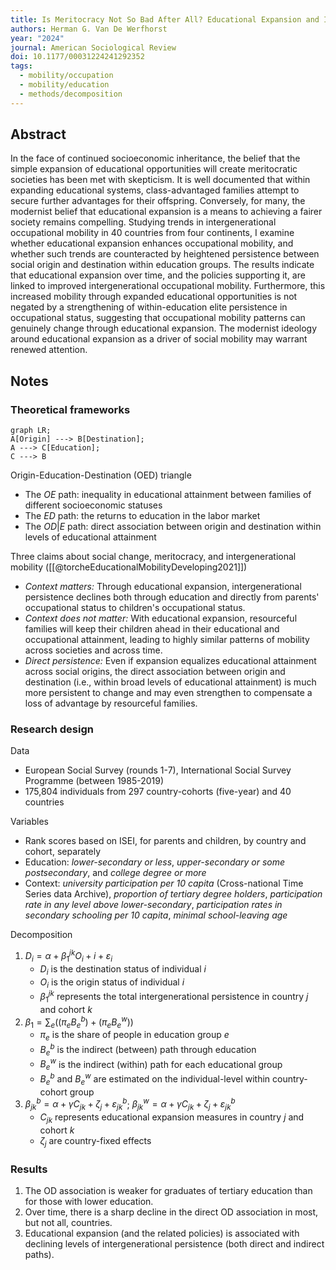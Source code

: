 ```yaml
---
title: Is Meritocracy Not So Bad After All? Educational Expansion and Intergenerational Mobility in 40 Countries
authors: Herman G. Van De Werfhorst
year: "2024"
journal: American Sociological Review
doi: 10.1177/00031224241292352
tags:
  - mobility/occupation
  - mobility/education
  - methods/decomposition
---
```

## Abstract

In the face of continued socioeconomic inheritance, the belief that the simple expansion of educational opportunities will create meritocratic societies has been met with skepticism. It is well documented that within expanding educational systems, class-advantaged families attempt to secure further advantages for their offspring. Conversely, for many, the modernist belief that educational expansion is a means to achieving a fairer society remains compelling. Studying trends in intergenerational occupational mobility in 40 countries from four continents, I examine whether educational expansion enhances occupational mobility, and whether such trends are counteracted by heightened persistence between social origin and destination within education groups. The results indicate that educational expansion over time, and the policies supporting it, are linked to improved intergenerational occupational mobility. Furthermore, this increased mobility through expanded educational opportunities is not negated by a strengthening of within-education elite persistence in occupational status, suggesting that occupational mobility patterns can genuinely change through educational expansion. The modernist ideology around educational expansion as a driver of social mobility may warrant renewed attention.

## Notes

### Theoretical frameworks

```mermaid
graph LR;
A[Origin] ---> B[Destination];
A ---> C[Education];
C ---> B
```

Origin-Education-Destination (OED) triangle
- The $OE$ path: inequality in educational attainment between families of different socioeconomic statuses
- The $ED$ path: the returns to education in the labor market
- The $OD|E$ path: direct association between origin and destination within levels of educational attainment

Three claims about social change, meritocracy, and intergenerational mobility ([[@torcheEducationalMobilityDeveloping2021]])
- *Context matters:* Through educational expansion, intergenerational persistence declines both through education and directly from parents' occupational status to children's occupational status.
- *Context does not matter:* With educational expansion, resourceful families will keep their children ahead in their educational and occupational attainment, leading to highly similar patterns of mobility across societies and across time.
- *Direct persistence:* Even if expansion equalizes educational attainment across social origins, the direct association between origin and destination (i.e., within broad levels of educational attainment) is much more persistent to change and may even strengthen to compensate a loss of advantage by resourceful families.

### Research design

Data
- European Social Survey (rounds 1-7), International Social Survey Programme (between 1985-2019)
- 175,804 individuals from 297 country-cohorts (five-year) and 40 countries

Variables
- Rank scores based on ISEI, for parents and children, by country and cohort, separately
- Education: *lower-secondary or less*, *upper-secondary or some postsecondary*, and *college degree or more*
- Context: *university participation per 10 capita* (Cross-national Time Series data Archive), *proportion of tertiary degree holders*, *participation rate in any level above lower-secondary*, *participation rates in secondary schooling per 10 capita*, *minimal school-leaving age*

Decomposition
1. $D_{i} = α + β^{jk}_{1}O_{i}+{i} + ε_{i}$
	- $D_{i}$ is the destination status of individual $i$
	- $O_{i}$ is the origin status of individual $i$
	- $β^{jk}_{1}$ represents the total intergenerational persistence in country $j$ and cohort $k$
2. $β_{1} = \sum_{e}((π_{e}B^{b}_{e}) + (π_{e}B^{w}_{e}))$
	- $π_{e}$ is the share of people in education group $e$
	- $B^{b}_{e}$ is the indirect (between) path through education
	- $B^{w}_{e}$ is the indirect (within) path for each educational group
	- $B^{b}_{e}$ and $B^{w}_{e}$ are estimated on the individual-level within country-cohort group
3. $β_{jk}^{b} = α + γC_{jk} + ζ_{j} + ε_{jk}^{b}$; $β_{jk}^{w} = α + γC_{jk} + ζ_{j} + ε_{jk}^{b}$
	- $C_{jk}$ represents educational expansion measures in country $j$ and cohort $k$
	- $ζ_{j}$ are country-fixed effects

### Results

1. The OD association is weaker for graduates of tertiary education than for those with lower education.
2. Over time, there is a sharp decline in the direct OD association in most, but not all, countries.
3. Educational expansion (and the related policies) is associated with declining levels of intergenerational persistence (both direct and indirect paths).
